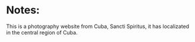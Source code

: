 # Notes:

This is a photography website from Cuba, Sancti Spiritus, it has localizated in the central region of Cuba.